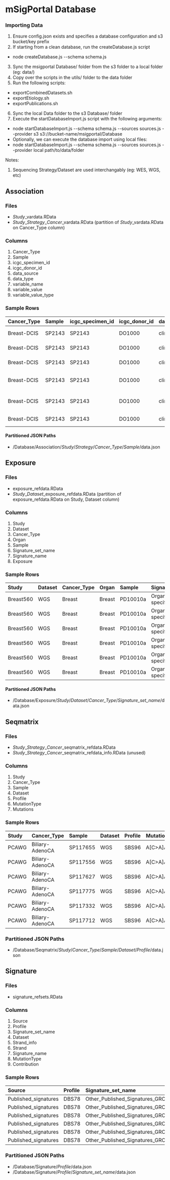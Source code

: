 # mSigPortal Database

### Importing Data
1. Ensure config.json exists and specifies a database configuration and s3 bucket/key prefix
2. If starting from a clean database, run the createDatabase.js script
 - node createDatabase.js --schema schema.js
3. Sync the msigportal Database/ folder from the s3 folder to a local folder (eg: data/)
4. Copy over the scripts in the utils/ folder to the data folder
5. Run the following scripts:
 - exportCombinedDatasets.sh
 - exportEtiology.sh
 - exportPublications.sh
6. Sync the local Data folder to the s3 Database/ folder
7. Execute the startDatabaseImport.js script with the following arguments:
 - node startDatabaseImport.js --schema schema.js --sources sources.js --provider s3 s3://bucket-name/msigportal/Database
 - Optionally, we can execute the database import using local files:
 - node startDatabaseImport.js --schema schema.js --sources sources.js --provider local path/to/data/folder


Notes:
1. Sequencing Strategy/Dataset are used interchangably (eg: WES, WGS, etc)

## Association

### Files
- *Study*\_vardata.RData
- *Study*\_*Strategy*\_*Cancer*\_vardata.RData (partition of *Study*\_vardata.RData on Cancer_Type column)

### Columns
1. Cancer\_Type
2. Sample
3. icgc\_specimen\_id
4. icgc\_donor\_id
5. data\_source
6. data\_type
7. variable\_name
8. variable\_value
9. variable\_value\_type

### Sample Rows
|Cancer_Type |Sample |icgc_specimen_id |icgc_donor_id |data_source   |data_type          |variable_name            |variable_value                |variable_value_type |
|:-----------|:------|:----------------|:-------------|:-------------|:------------------|:------------------------|:-----------------------------|:-------------------|
|Breast-DCIS |SP2143 |SP2143           |DO1000        |clinical data |clinical variables |histology_tier1          |ECTODERM                      |character           |
|Breast-DCIS |SP2143 |SP2143           |DO1000        |clinical data |clinical variables |histology_tier2          |Breast                        |character           |
|Breast-DCIS |SP2143 |SP2143           |DO1000        |clinical data |clinical variables |histology_tier3          |In situ adenocarcinoma        |character           |
|Breast-DCIS |SP2143 |SP2143           |DO1000        |clinical data |clinical variables |histology_tier4          |Duct micropapillary carcinoma |character           |
|Breast-DCIS |SP2143 |SP2143           |DO1000        |clinical data |clinical variables |tumour_histological_type |Duct micropapillary carcinoma |character           |
|Breast-DCIS |SP2143 |SP2143           |DO1000        |clinical data |clinical variables |tumour_grade             |G2                            |character           |

#### Partitioned JSON Paths
- /Database/Association/*Study*/*Strategy*/*Cancer\_Type*/*Sample*/data.json


## Exposure

### Files
- exposure_refdata.RData
- *Study*\_*Dataset*\_exposure_refdata.RData (partition of exposure_refdata.RData on Study, Dataset column)

### Columns
1. Study
2. Dataset
3. Cancer_Type
4. Organ
5. Sample
6. Signature_set_name
7. Signature_name
8. Exposure

### Sample Rows
|Study     |Dataset |Cancer_Type |Organ  |Sample   |Signature_set_name                            |Signature_name         | Exposure|
|:---------|:-------|:-----------|:------|:--------|:---------------------------------------------|:----------------------|--------:|
|Breast560 |WGS     |Breast      |Breast |PD10010a |Organ-specific_Cancer_Signatures_GRCh37_SBS96 |Breast_A (Breast_MMR1) |   0.0000|
|Breast560 |WGS     |Breast      |Breast |PD10010a |Organ-specific_Cancer_Signatures_GRCh37_SBS96 |Breast_B (Breast_2)    |   0.0000|
|Breast560 |WGS     |Breast      |Breast |PD10010a |Organ-specific_Cancer_Signatures_GRCh37_SBS96 |Breast_C (Breast_13)   |   0.0000|
|Breast560 |WGS     |Breast      |Breast |PD10010a |Organ-specific_Cancer_Signatures_GRCh37_SBS96 |Breast_D (Breast_MMR2) |   0.0000|
|Breast560 |WGS     |Breast      |Breast |PD10010a |Organ-specific_Cancer_Signatures_GRCh37_SBS96 |Breast_E (Breast_8)    |   0.0000|
|Breast560 |WGS     |Breast      |Breast |PD10010a |Organ-specific_Cancer_Signatures_GRCh37_SBS96 |Breast_F (Breast_18)   | 299.5687|

#### Partitioned JSON Paths
- /Database/Exposure/*Study*/*Dataset*/*Cancer\_Type*/*Signature_set_name*/data.json


## Seqmatrix

### Files
- *Study*\_*Strategy*\_*Cancer*\_seqmatrix_refdata.RData 
- *Study*\_*Strategy*\_*Cancer*\_seqmatrix_refdata_info.RData (unused)

### Columns
1. Study
2. Cancer_Type
3. Sample
4. Dataset
5. Profile
6. MutationType
7. Mutations

### Sample Rows
|Study |Cancer_Type     |Sample   |Dataset |Profile |MutationType | Mutations|
|:-----|:---------------|:--------|:-------|:-------|:------------|---------:|
|PCAWG |Biliary-AdenoCA |SP117655 |WGS     |SBS96   |A[C>A]A      |       269|
|PCAWG |Biliary-AdenoCA |SP117556 |WGS     |SBS96   |A[C>A]A      |       114|
|PCAWG |Biliary-AdenoCA |SP117627 |WGS     |SBS96   |A[C>A]A      |       105|
|PCAWG |Biliary-AdenoCA |SP117775 |WGS     |SBS96   |A[C>A]A      |       217|
|PCAWG |Biliary-AdenoCA |SP117332 |WGS     |SBS96   |A[C>A]A      |        52|
|PCAWG |Biliary-AdenoCA |SP117712 |WGS     |SBS96   |A[C>A]A      |       192|


### Partitioned JSON Paths
- /Database/Seqmatrix/*Study*/*Cancer\_Type*/*Sample*/*Dataset*/*Profile*/data.json


## Signature

### Files
- signature_refsets.RData

### Columns
1. Source
2. Profile
3. Signature_set_name
4. Dataset
5. Strand_info
6. Strand
7. Signature_name
8. MutationType
9. Contribution

### Sample Rows
|Source               |Profile |Signature_set_name                      |Dataset |Strand_info |Strand |Signature_name |MutationType | Contribution|
|:--------------------|:-------|:---------------------------------------|:-------|:-----------|:------|:--------------|:------------|------------:|
|Published_signatures |DBS78   |Other_Published_Signatures_GRCh37_DBS78 |WGS     |N           |NA     |DBS_BPA_WGS    |AC>CA        |    0.0192762|
|Published_signatures |DBS78   |Other_Published_Signatures_GRCh37_DBS78 |WGS     |N           |NA     |DBS_BPA_WGS    |AC>CG        |    0.0050342|
|Published_signatures |DBS78   |Other_Published_Signatures_GRCh37_DBS78 |WGS     |N           |NA     |DBS_BPA_WGS    |AC>CT        |    0.0155328|
|Published_signatures |DBS78   |Other_Published_Signatures_GRCh37_DBS78 |WGS     |N           |NA     |DBS_BPA_WGS    |AC>GA        |    0.0049635|
|Published_signatures |DBS78   |Other_Published_Signatures_GRCh37_DBS78 |WGS     |N           |NA     |DBS_BPA_WGS    |AC>GG        |    0.0083474|
|Published_signatures |DBS78   |Other_Published_Signatures_GRCh37_DBS78 |WGS     |N           |NA     |DBS_BPA_WGS    |AC>GT        |    0.0275530|

### Partitioned JSON Paths
- /Database/Signature/*Profile*/data.json
- /Database/Signature/*Profile*/*Signature_set_name*/data.json

